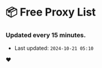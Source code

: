 # :package: Free Proxy List
### Updated every 15 minutes.

- Last updated: `2024-10-21 05:10`

:heart:
